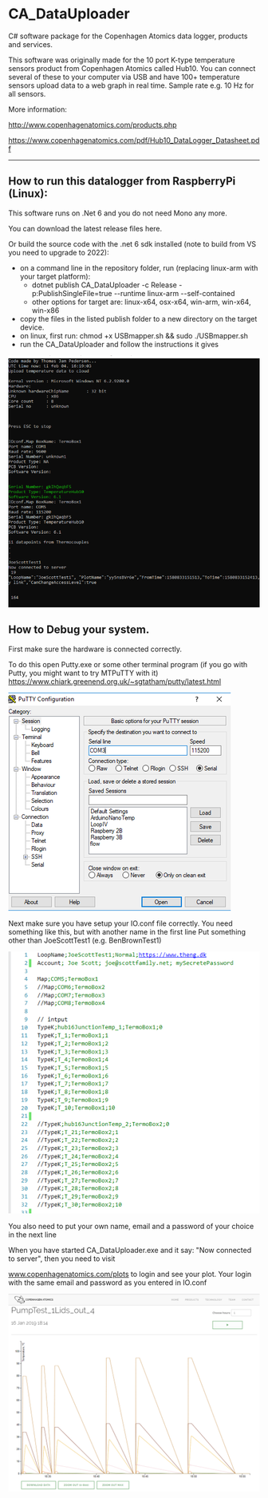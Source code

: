 # CA_DataUploader
C# software package for the Copenhagen Atomics data logger, products and services. 

This software was originally made for the 10 port K-type temperature sensors product from Copenhagen Atomics called Hub10. 
You can connect several of these to your computer via USB and have 100+ temperature sensors upload data to a web graph in real time. 
Sample rate e.g. 10 Hz for all sensors. 

More information:

http://www.copenhagenatomics.com/products.php

https://www.copenhagenatomics.com/pdf/Hub10_DataLogger_Datasheet.pdf

____

## How to run this datalogger from RaspberryPi (Linux):

This software runs on .Net 6 and you do not need Mono any more. 

You can download the latest release files here.

Or build the source code with the .net 6 sdk installed (note to build from VS you need to upgrade to 2022):
* on a command line in the repository folder, run (replacing linux-arm with your target platform): 
  * dotnet publish CA_DataUploader -c Release -p:PublishSingleFile=true --runtime linux-arm --self-contained
  * other options for target are: linux-x64, osx-x64, win-arm, win-x64, win-x86
* copy the files in the listed publish folder to a new directory on the target device.
* on linux, first run: chmod +x USBmapper.sh && sudo ./USBmapper.sh
* run the CA_DataUploader and follow the instructions it gives

![alt text](https://github.com/copenhagenatomics/CA_DataUploader/blob/master/ScreenShots/CA_DataUploader.exe.png)

## How to Debug your system. 

First make sure the hardware is connected correctly. 

To do this open Putty.exe or some other terminal program (if you go with Putty, you might want to try MTPuTTY with it)
https://www.chiark.greenend.org.uk/~sgtatham/putty/latest.html

![alt text](https://github.com/copenhagenatomics/CA_DataUploader/blob/master/ScreenShots/putty.exe.png)

Next make sure you have setup your IO.conf file correctly. You need something like this, but with another name in the first line 
Put something other than JoeScottTest1 (e.g. BenBrownTest1)

![alt text](https://github.com/copenhagenatomics/CA_DataUploader/blob/master/ScreenShots/IO.conf.png)

You also need to put your own name, email and a password of your choice in the next line

When you have started CA_DataUploader.exe and it say: "Now connected to server", then you need to visit

www.copenhagenatomics.com/plots to login and see your plot. Your login with the same email and password as you entered in IO.conf 

![alt text](https://github.com/copenhagenatomics/CA_DataUploader/blob/master/ScreenShots/OnlineChart.png)




